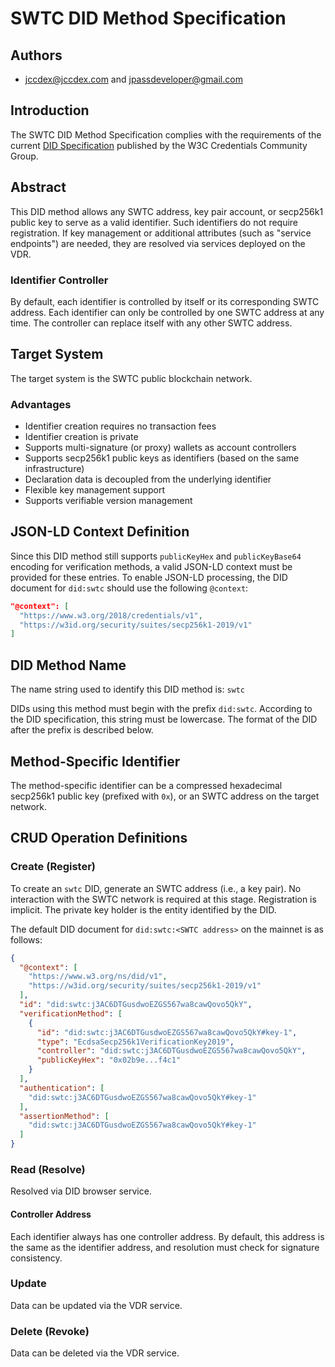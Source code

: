 # SWTC DID Method Specification

## Authors

- [jccdex@jccdex.com](jccdex@jccdex.com) and [jpassdeveloper@gmail.com](jpassdeveloper@gmail.com)

## Introduction

The SWTC DID Method Specification complies with the requirements of the current [DID Specification](https://www.w3.org/TR/did-1.1/#abstract) published by the W3C Credentials Community Group.

## Abstract

This DID method allows any SWTC address, key pair account, or secp256k1 public key to serve as a valid identifier. Such identifiers do not require registration. If key management or additional attributes (such as "service endpoints") are needed, they are resolved via services deployed on the VDR.

### Identifier Controller

By default, each identifier is controlled by itself or its corresponding SWTC address. Each identifier can only be controlled by one SWTC address at any time. The controller can replace itself with any other SWTC address.

## Target System

The target system is the SWTC public blockchain network.

### Advantages

- Identifier creation requires no transaction fees
- Identifier creation is private
- Supports multi-signature (or proxy) wallets as account controllers
- Supports secp256k1 public keys as identifiers (based on the same infrastructure)
- Declaration data is decoupled from the underlying identifier
- Flexible key management support
- Supports verifiable version management

## JSON-LD Context Definition

Since this DID method still supports `publicKeyHex` and `publicKeyBase64` encoding for verification methods, a valid JSON-LD context must be provided for these entries.
To enable JSON-LD processing, the DID document for `did:swtc` should use the following `@context`:

```json
"@context": [
  "https://www.w3.org/2018/credentials/v1",
  "https://w3id.org/security/suites/secp256k1-2019/v1"
]
```

## DID Method Name

The name string used to identify this DID method is: `swtc`

DIDs using this method must begin with the prefix `did:swtc`. According to the DID specification, this string must be lowercase. The format of the DID after the prefix is described below.

## Method-Specific Identifier

The method-specific identifier can be a compressed hexadecimal secp256k1 public key (prefixed with `0x`), or an SWTC address on the target network.

## CRUD Operation Definitions

### Create (Register)

To create an `swtc` DID, generate an SWTC address (i.e., a key pair). No interaction with the SWTC network is required at this stage. Registration is implicit. The private key holder is the entity identified by the DID.

The default DID document for `did:swtc:<SWTC address>` on the mainnet is as follows:

```json
{
  "@context": [
    "https://www.w3.org/ns/did/v1",
    "https://w3id.org/security/suites/secp256k1-2019/v1"
  ],
  "id": "did:swtc:j3AC6DTGusdwoEZGS567wa8cawQovo5QkY",
  "verificationMethod": [
    {
      "id": "did:swtc:j3AC6DTGusdwoEZGS567wa8cawQovo5QkY#key-1",
      "type": "EcdsaSecp256k1VerificationKey2019",
      "controller": "did:swtc:j3AC6DTGusdwoEZGS567wa8cawQovo5QkY",
      "publicKeyHex": "0x02b9e...f4c1"
    }
  ],
  "authentication": [
    "did:swtc:j3AC6DTGusdwoEZGS567wa8cawQovo5QkY#key-1"
  ],
  "assertionMethod": [
    "did:swtc:j3AC6DTGusdwoEZGS567wa8cawQovo5QkY#key-1"
  ]
}
```

### Read (Resolve)

Resolved via DID browser service.

#### Controller Address

Each identifier always has one controller address. By default, this address is the same as the identifier address, and resolution must check for signature consistency.

### Update

Data can be updated via the VDR service.

### Delete (Revoke)

Data can be deleted via the VDR service.
